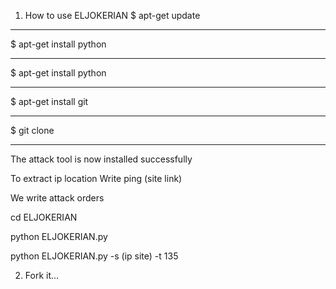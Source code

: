 1. How to use ELJOKERIAN 
$ apt-get update
 _______________________________________
 $ apt-get install python
 ______________________________________
 $ apt-get install python
 ______________________________________
 $ apt-get install git
 ______________________________________
 $ git clone
 ______________________________________
 The attack tool is now installed successfully

 To extract ip location
 Write
 ping (site link)



 We write attack orders

 cd ELJOKERIAN

 python ELJOKERIAN.py

 python ELJOKERIAN.py -s (ip site) -t 135

2. Fork it...